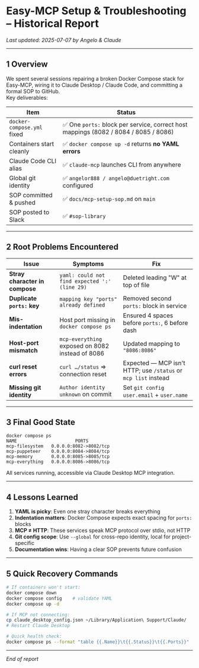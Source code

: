 # Easy-MCP Setup & Troubleshooting – Historical Report  
_Last updated: 2025-07-07 by Angelo & Claude_

---

## 1  Overview  

We spent several sessions repairing a broken Docker Compose stack for Easy-MCP, wiring it to Claude Desktop / Claude Code, and committing a formal SOP to GitHub.  
Key deliverables:

| Item | Status |
|------|--------|
| `docker-compose.yml` fixed | ✅ One `ports:` block per service, correct host mappings (8082 / 8084 / 8085 / 8086) |
| Containers start cleanly | ✅ `docker compose up -d` returns **no YAML errors** |
| Claude Code CLI alias | ✅ `claude-mcp` launches CLI from anywhere |
| Global git identity | ✅ `angelor888 / angelo@duetright.com` configured |
| SOP committed & pushed | ✅ `docs/mcp-setup-sop.md` on `main` |
| SOP posted to Slack | ✅ `#sop-library` |

---

## 2  Root Problems Encountered  

| Issue | Symptoms | Fix |
|-------|----------|-----|
| **Stray character in compose** | `yaml: could not find expected ':' (line 29)` | Deleted leading "W" at top of file |
| **Duplicate `ports:` key** | `mapping key "ports" already defined` | Removed second `ports:` block in service |
| **Mis-indentation** | Host port missing in `docker compose ps` | Ensured 4 spaces before `ports:`, 6 before dash |
| **Host-port mismatch** | `mcp-everything` exposed on 8082 instead of 8086 | Updated mapping to `"8086:8086"` |
| **curl reset errors** | `curl …/status` ⇒ connection reset | Expected — MCP isn't HTTP; use `/status` or `mcp list` instead |
| **Missing git identity** | `Author identity unknown` on commit | Set `git config user.email` + `user.name` |

---

## 3  Final Good State  

```text
docker compose ps
NAME                      PORTS
mcp-filesystem   0.0.0.0:8082->8082/tcp
mcp-puppeteer    0.0.0.0:8084->8084/tcp
mcp-memory       0.0.0.0:8085->8085/tcp
mcp-everything   0.0.0.0:8086->8086/tcp
```

All services running, accessible via Claude Desktop MCP integration.

---

## 4  Lessons Learned  

1. **YAML is picky**: Even one stray character breaks everything
2. **Indentation matters**: Docker Compose expects exact spacing for `ports:` blocks
3. **MCP ≠ HTTP**: These services speak MCP protocol over stdio, not HTTP
4. **Git config scope**: Use `--global` for cross-repo identity, local for project-specific
5. **Documentation wins**: Having a clear SOP prevents future confusion

---

## 5  Quick Recovery Commands  

```bash
# If containers won't start:
docker compose down
docker compose config    # validate YAML
docker compose up -d

# If MCP not connecting:
cp claude_desktop_config.json ~/Library/Application\ Support/Claude/
# Restart Claude Desktop

# Quick health check:
docker compose ps --format "table {{.Name}}\t{{.Status}}\t{{.Ports}}"
```

---

_End of report_